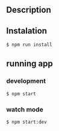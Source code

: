 ## Description

## Instalation

```bash
$ npm run install

```
## running app

### development
```bash
$ npm start
```

### watch mode
```bash
$ npm start:dev
```
